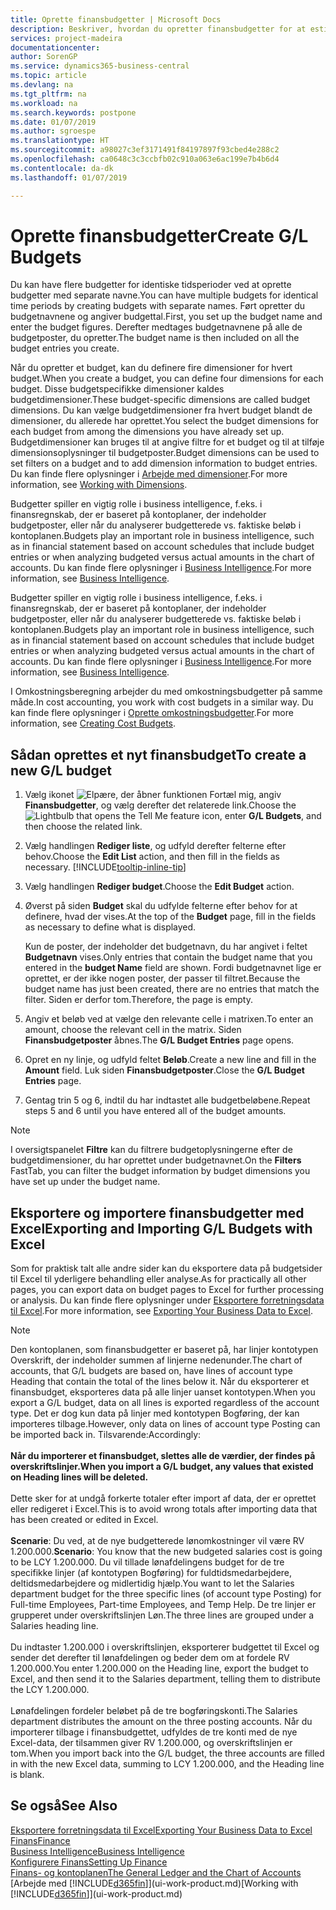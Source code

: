 ```yaml
---
title: Oprette finansbudgetter | Microsoft Docs
description: Beskriver, hvordan du opretter finansbudgetter for at estimere forskellige finansielle aktiviteter og tildele dimensioner i forbindelse med business intelligence.
services: project-madeira
documentationcenter: 
author: SorenGP
ms.service: dynamics365-business-central
ms.topic: article
ms.devlang: na
ms.tgt_pltfrm: na
ms.workload: na
ms.search.keywords: postpone
ms.date: 01/07/2019
ms.author: sgroespe
ms.translationtype: HT
ms.sourcegitcommit: a98027c3ef3171491f84197897f93cbed4e288c2
ms.openlocfilehash: ca0648c3c3ccbfb02c910a063e6ac199e7b4b6d4
ms.contentlocale: da-dk
ms.lasthandoff: 01/07/2019

---
```

# <a name="create-gl-budgets"></a><span data-ttu-id="c1e05-103">Oprette finansbudgetter</span><span class="sxs-lookup"><span data-stu-id="c1e05-103">Create G/L Budgets</span></span>
<span data-ttu-id="c1e05-104">Du kan have flere budgetter for identiske tidsperioder ved at oprette budgetter med separate navne.</span><span class="sxs-lookup"><span data-stu-id="c1e05-104">You can have multiple budgets for identical time periods by creating budgets with separate names.</span></span> <span data-ttu-id="c1e05-105">Ført opretter du budgetnavnene og angiver budgettal.</span><span class="sxs-lookup"><span data-stu-id="c1e05-105">First, you set up the budget name and enter the budget figures.</span></span> <span data-ttu-id="c1e05-106">Derefter medtages budgetnavnene på alle de budgetposter, du opretter.</span><span class="sxs-lookup"><span data-stu-id="c1e05-106">The budget name is then included on all the budget entries you create.</span></span>  

 <span data-ttu-id="c1e05-107">Når du opretter et budget, kan du definere fire dimensioner for hvert budget.</span><span class="sxs-lookup"><span data-stu-id="c1e05-107">When you create a budget, you can define four dimensions for each budget.</span></span> <span data-ttu-id="c1e05-108">Disse budgetspecifikke dimensioner kaldes budgetdimensioner.</span><span class="sxs-lookup"><span data-stu-id="c1e05-108">These budget-specific dimensions are called budget dimensions.</span></span> <span data-ttu-id="c1e05-109">Du kan vælge budgetdimensioner fra hvert budget blandt de dimensioner, du allerede har oprettet.</span><span class="sxs-lookup"><span data-stu-id="c1e05-109">You select the budget dimensions for each budget from among the dimensions you have already set up.</span></span> <span data-ttu-id="c1e05-110">Budgetdimensioner kan bruges til at angive filtre for et budget og til at tilføje dimensionsoplysninger til budgetposter.</span><span class="sxs-lookup"><span data-stu-id="c1e05-110">Budget dimensions can be used to set filters on a budget and to add dimension information to budget entries.</span></span> <span data-ttu-id="c1e05-111">Du kan finde flere oplysninger i [Arbejde med dimensioner](finance-dimensions.md).</span><span class="sxs-lookup"><span data-stu-id="c1e05-111">For more information, see [Working with Dimensions](finance-dimensions.md).</span></span>

 <span data-ttu-id="c1e05-112">Budgetter spiller en vigtig rolle i business intelligence, f.eks. i finansregnskab, der er baseret på kontoplaner, der indeholder budgetposter, eller når du analyserer budgetterede vs. faktiske beløb i kontoplanen.</span><span class="sxs-lookup"><span data-stu-id="c1e05-112">Budgets play an important role in business intelligence, such as in financial statement based on account schedules that include budget entries or when analyzing budgeted versus actual amounts in the chart of accounts.</span></span> <span data-ttu-id="c1e05-113">Du kan finde flere oplysninger i [Business Intelligence](bi.md).</span><span class="sxs-lookup"><span data-stu-id="c1e05-113">For more information, see [Business Intelligence](bi.md).</span></span>

 <span data-ttu-id="c1e05-114">Budgetter spiller en vigtig rolle i business intelligence, f.eks. i finansregnskab, der er baseret på kontoplaner, der indeholder budgetposter, eller når du analyserer budgetterede vs. faktiske beløb i kontoplanen.</span><span class="sxs-lookup"><span data-stu-id="c1e05-114">Budgets play an important role in business intelligence, such as in financial statement based on account schedules that include budget entries or when analyzing budgeted versus actual amounts in the chart of accounts.</span></span> <span data-ttu-id="c1e05-115">Du kan finde flere oplysninger i [Business Intelligence](bi.md).</span><span class="sxs-lookup"><span data-stu-id="c1e05-115">For more information, see [Business Intelligence](bi.md).</span></span>

<span data-ttu-id="c1e05-116">I Omkostningsberegning arbejder du med omkostningsbudgetter på samme måde.</span><span class="sxs-lookup"><span data-stu-id="c1e05-116">In cost accounting, you work with cost budgets in a similar way.</span></span> <span data-ttu-id="c1e05-117">Du kan finde flere oplysninger i [Oprette omkostningsbudgetter](finance-create-cost-budgets.md).</span><span class="sxs-lookup"><span data-stu-id="c1e05-117">For more information, see [Creating Cost Budgets](finance-create-cost-budgets.md).</span></span>    

## <a name="to-create-a-new-gl-budget"></a><span data-ttu-id="c1e05-118">Sådan oprettes et nyt finansbudget</span><span class="sxs-lookup"><span data-stu-id="c1e05-118">To create a new G/L budget</span></span>  
1. <span data-ttu-id="c1e05-119">Vælg ikonet ![Elpære, der åbner funktionen Fortæl mig](media/ui-search/search_small.png "Fortæl mig, hvad du vil foretage dig"), angiv **Finansbudgetter**, og vælg derefter det relaterede link.</span><span class="sxs-lookup"><span data-stu-id="c1e05-119">Choose the ![Lightbulb that opens the Tell Me feature](media/ui-search/search_small.png "Tell me what you want to do") icon, enter **G/L Budgets**, and then choose the related link.</span></span>  
2. <span data-ttu-id="c1e05-120">Vælg handlingen **Rediger liste**, og udfyld derefter felterne efter behov.</span><span class="sxs-lookup"><span data-stu-id="c1e05-120">Choose the **Edit List** action, and then fill in the fields as necessary.</span></span> [!INCLUDE[tooltip-inline-tip](includes/tooltip-inline-tip_md.md)]  
3. <span data-ttu-id="c1e05-121">Vælg handlingen **Rediger budget**.</span><span class="sxs-lookup"><span data-stu-id="c1e05-121">Choose the **Edit Budget** action.</span></span>
4. <span data-ttu-id="c1e05-122">Øverst på siden **Budget** skal du udfylde felterne efter behov for at definere, hvad der vises.</span><span class="sxs-lookup"><span data-stu-id="c1e05-122">At the top of the **Budget** page, fill in the fields as necessary to define what is displayed.</span></span>  

    <span data-ttu-id="c1e05-123">Kun de poster, der indeholder det budgetnavn, du har angivet i feltet **Budgetnavn** vises.</span><span class="sxs-lookup"><span data-stu-id="c1e05-123">Only entries that contain the budget name that you entered in the **budget Name** field are shown.</span></span> <span data-ttu-id="c1e05-124">Fordi budgetnavnet lige er oprettet, er der ikke nogen poster, der passer til filtret.</span><span class="sxs-lookup"><span data-stu-id="c1e05-124">Because the budget name has just been created, there are no entries that match the filter.</span></span> <span data-ttu-id="c1e05-125">Siden er derfor tom.</span><span class="sxs-lookup"><span data-stu-id="c1e05-125">Therefore, the page is empty.</span></span>  
5. <span data-ttu-id="c1e05-126">Angiv et beløb ved at vælge den relevante celle i matrixen.</span><span class="sxs-lookup"><span data-stu-id="c1e05-126">To enter an amount, choose the relevant cell in the matrix.</span></span> <span data-ttu-id="c1e05-127">Siden **Finansbudgetposter** åbnes.</span><span class="sxs-lookup"><span data-stu-id="c1e05-127">The **G/L Budget Entries** page opens.</span></span>  
6. <span data-ttu-id="c1e05-128">Opret en ny linje, og udfyld feltet **Beløb**.</span><span class="sxs-lookup"><span data-stu-id="c1e05-128">Create a new line and fill in the **Amount** field.</span></span> <span data-ttu-id="c1e05-129">Luk siden **Finansbudgetposter**.</span><span class="sxs-lookup"><span data-stu-id="c1e05-129">Close the **G/L Budget Entries** page.</span></span>  
7. <span data-ttu-id="c1e05-130">Gentag trin 5 og 6, indtil du har indtastet alle budgetbeløbene.</span><span class="sxs-lookup"><span data-stu-id="c1e05-130">Repeat steps 5 and 6 until you have entered all of the budget amounts.</span></span>  

> [!NOTE]  
>  <span data-ttu-id="c1e05-131">I oversigtspanelet **Filtre** kan du filtrere budgetoplysningerne efter de budgetdimensioner, du har oprettet under budgetnavnet.</span><span class="sxs-lookup"><span data-stu-id="c1e05-131">On the **Filters** FastTab, you can filter the budget information by budget dimensions you have set up under the budget name.</span></span>

## <a name="exporting-and-importing-gl-budgets-with-excel"></a><span data-ttu-id="c1e05-132">Eksportere og importere finansbudgetter med Excel</span><span class="sxs-lookup"><span data-stu-id="c1e05-132">Exporting and Importing G/L Budgets with Excel</span></span>
<span data-ttu-id="c1e05-133">Som for praktisk talt alle andre sider kan du eksportere data på budgetsider til Excel til yderligere behandling eller analyse.</span><span class="sxs-lookup"><span data-stu-id="c1e05-133">As for practically all other pages, you can export data on budget pages to Excel for further processing or analysis.</span></span> <span data-ttu-id="c1e05-134">Du kan finde flere oplysninger under [Eksportere forretningsdata til Excel](about-export-data.md).</span><span class="sxs-lookup"><span data-stu-id="c1e05-134">For more information, see [Exporting Your Business Data to Excel](about-export-data.md).</span></span>

> [!NOTE]
> <span data-ttu-id="c1e05-135">Den kontoplanen, som finansbudgetter er baseret på, har linjer kontotypen Overskrift, der indeholder summen af linjerne nedenunder.</span><span class="sxs-lookup"><span data-stu-id="c1e05-135">The chart of accounts, that G/L budgets are based on, have lines of account type Heading that contain the total of the lines below it.</span></span> <span data-ttu-id="c1e05-136">Når du eksporterer et finansbudget, eksporteres data på alle linjer uanset kontotypen.</span><span class="sxs-lookup"><span data-stu-id="c1e05-136">When you export a G/L budget, data on all lines is exported regardless of the account type.</span></span> <span data-ttu-id="c1e05-137">Det er dog kun data på linjer med kontotypen Bogføring, der kan importeres tilbage.</span><span class="sxs-lookup"><span data-stu-id="c1e05-137">However, only data on lines of account type Posting can be imported back in.</span></span> <span data-ttu-id="c1e05-138">Tilsvarende:</span><span class="sxs-lookup"><span data-stu-id="c1e05-138">Accordingly:</span></span> <br /><br /> <span data-ttu-id="c1e05-139">**Når du importerer et finansbudget, slettes alle de værdier, der findes på overskriftslinjer.**</span><span class="sxs-lookup"><span data-stu-id="c1e05-139">**When you import a G/L budget, any values that existed on Heading lines will be deleted.**</span></span> <br /><br /> <span data-ttu-id="c1e05-140">Dette sker for at undgå forkerte totaler efter import af data, der er oprettet eller redigeret i Excel.</span><span class="sxs-lookup"><span data-stu-id="c1e05-140">This is to avoid wrong totals after importing data that has been created or edited in Excel.</span></span><br /><br /> <span data-ttu-id="c1e05-141">**Scenarie**: Du ved, at de nye budgetterede lønomkostninger vil være RV 1.200.000.</span><span class="sxs-lookup"><span data-stu-id="c1e05-141">**Scenario**: You know that the new budgeted salaries cost is going to be LCY 1.200.000.</span></span> <span data-ttu-id="c1e05-142">Du vil tillade lønafdelingens budget for de tre specifikke linjer (af kontotypen Bogføring) for fuldtidsmedarbejdere, deltidsmedarbejdere og midlertidig hjælp.</span><span class="sxs-lookup"><span data-stu-id="c1e05-142">You want to let the Salaries department budget for the three specific lines (of account type Posting) for Full-time Employees, Part-time Employees, and Temp Help.</span></span> <span data-ttu-id="c1e05-143">De tre linjer er grupperet under overskriftslinjen Løn.</span><span class="sxs-lookup"><span data-stu-id="c1e05-143">The three lines are grouped under a Salaries heading line.</span></span><br /><br /><span data-ttu-id="c1e05-144">Du indtaster 1.200.000 i overskriftslinjen, eksporterer budgettet til Excel og sender det derefter til lønafdelingen og beder dem om at fordele RV 1.200.000.</span><span class="sxs-lookup"><span data-stu-id="c1e05-144">You enter 1.200.000 on the Heading line, export the budget to Excel, and then send it to the Salaries department, telling them to distribute the LCY 1.200.000.</span></span><br /><br /> <span data-ttu-id="c1e05-145">Lønafdelingen fordeler beløbet på de tre bogføringskonti.</span><span class="sxs-lookup"><span data-stu-id="c1e05-145">The Salaries department distributes the amount on the three posting accounts.</span></span> <span data-ttu-id="c1e05-146">Når du importerer tilbage i finansbudgettet, udfyldes de tre konti med de nye Excel-data, der tilsammen giver RV 1.200.000, og overskriftslinjen er tom.</span><span class="sxs-lookup"><span data-stu-id="c1e05-146">When you import back into the G/L budget, the three accounts are filled in with the new Excel data, summing to LCY 1.200.000, and the Heading line is blank.</span></span>

## <a name="see-also"></a><span data-ttu-id="c1e05-147">Se også</span><span class="sxs-lookup"><span data-stu-id="c1e05-147">See Also</span></span>
[<span data-ttu-id="c1e05-148">Eksportere forretningsdata til Excel</span><span class="sxs-lookup"><span data-stu-id="c1e05-148">Exporting Your Business Data to Excel</span></span>](about-export-data.md)  
[<span data-ttu-id="c1e05-149">Finans</span><span class="sxs-lookup"><span data-stu-id="c1e05-149">Finance</span></span>](finance.md)  
[<span data-ttu-id="c1e05-150">Business Intelligence</span><span class="sxs-lookup"><span data-stu-id="c1e05-150">Business Intelligence</span></span>](bi.md)  
[<span data-ttu-id="c1e05-151">Konfigurere Finans</span><span class="sxs-lookup"><span data-stu-id="c1e05-151">Setting Up Finance</span></span>](finance-setup-finance.md)  
[<span data-ttu-id="c1e05-152">Finans- og kontoplanen</span><span class="sxs-lookup"><span data-stu-id="c1e05-152">The General Ledger and the Chart of Accounts</span></span>](finance-general-ledger.md)  
<span data-ttu-id="c1e05-153">[Arbejde med [!INCLUDE[d365fin](includes/d365fin_md.md)]](ui-work-product.md)</span><span class="sxs-lookup"><span data-stu-id="c1e05-153">[Working with [!INCLUDE[d365fin](includes/d365fin_md.md)]](ui-work-product.md)</span></span>  

